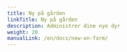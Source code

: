 ```yaml
---
title: Ny på gården
linkTitle: Ny på gården
description: Administrer dine nye dyr
weight: 20
manualLink: /en/docs/new-on-farm/
---
```

<script>
  window.location.href = "/en/docs/new-on-farm/";
</script>
